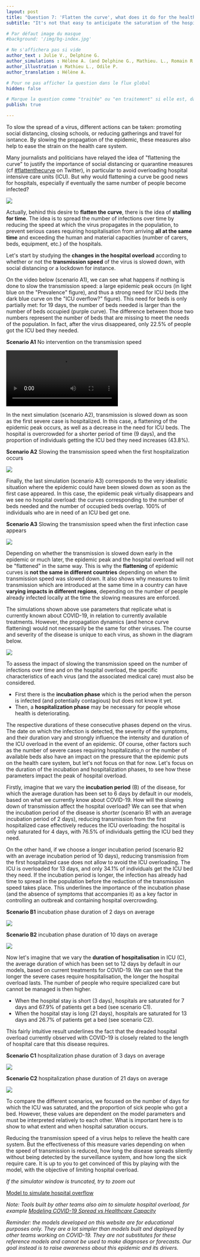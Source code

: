 ```yaml
---
layout: post
title: "Question 7: 'Flatten the curve', what does it do for the healthcare system?"
subtitle: "It's not that easy to anticipate the saturation of the hospitals..."

# Par défaut image du masque 
#background: '/img/bg-index.jpg'

# Ne s'affichera pas si vide
author_text : Julie V., Delphine G.
author_simulations : Hélène A. (and Delphine G., Mathieu. L., Romain R., Julie V.)
author_illustration : Mathieu L., Odile P.
author_translation : Hélène A.

# Pour ne pas afficher la question dans le flux global
hidden: false

# Marque la question comme "traitée" ou "en traitement" si elle est, dans cette ordre, publiée ou non
publish: true

---
```


To slow the spread of a virus, different actions can be taken: promoting social distancing, closing schools, or reducing gatherings and travel for isntance. By slowing the propagation of the epidemic, these measures also help to ease the strain on the health care system.

Many journalists and politicians have relayed the idea of "flattening the curve" to justify the importance of social distancing or quarantine measures (cf [#flattenthecurve](https://twitter.com/search?q=%23flattenthecurve) on Twitter), in particular to avoid overloading hospital intensive care units (ICU). But why would flattening a curve be good news for hospitals, especially if eventually the same number of people become infected?

<img src="/img/posts/Q7_Odile.jpg" class="full-size">

Actually, behind this desire to **flatten the curve**, there is the idea of **stalling for time**. The idea is to spread the number of infections over time by reducing the speed at which the virus propagates in the population, to prevent serious cases requiring hospitalisation from arriving **all at the same time** and exceeding the human and material capacities (number of carers, beds, equipment, etc.) of the hospitals.

Let's start by studying the **changes in the hospital overload** according to whether or not the **transmission speed** of the virus is slowed down, with social distancing or a lockdown for instance.

On the video below (scenario A1), we can see what happens if nothing is done to slow the transmission speed: a large epidemic peak occurs (in light blue on the "Prevalence" figure), and thus a strong need for ICU beds (the dark blue curve on the "ICU overflow?" figure). This need for beds is only partially met: for 19 days, the number of beds needed is larger than the number of beds occupied (purple curve). The difference between those two numbers represent the number of beds that are missing to meet the needs of the population. In fact, after the virus disappeared, only 22.5% of people got the ICU bed they needed.

**Scenario A1** No intervention on the transmission speed

<video controls loop autoplay class="small-size">
  <source src="/img/posts/Q7-simulator-en.webm" type="video/webm">
</video>

In the next simulation (scenario A2), transmission is slowed down as soon as the first severe case is hospitalized. In this case, a flattening of the epidemic peak occurs, as well as a decrease in the need for ICU beds. The hospital is overcrowded for a shorter period of time (9 days), and the proportion of individuals getting the ICU bed they need increases (43.8%).

**Scenario A2** Slowing the transmission speed when the first hospitalization occurs

<img src="/img/posts/Q7-A2-en.png" class="half-size">

Finally, the last simulation (scenario A3) corresponds to the very idealistic situation where the epidemic could have been slowed down as soon as the first case appeared. In this case, the epidemic peak virtually disappears and we see no hospital overload: the curves corresponding to the number of beds needed and the number of occupied beds overlap. 100% of individuals who are in need of an ICU bed get one.

**Scenario A3** Slowing the transmission speed when the first infection case appears

<img src="/img/posts/Q7-A3-en.png" class="half-size">


Depending on whether the transmission is slowed down early in the epidemic or much later, the epidemic peak and the hospital overload will not be "flattened" in the same way. This is why the **flattening** of epidemic curves is **not the same in different countries** depending on when the transmission speed was slowed down. It also shows why measures to limit transmission which are introduced at the same time in a country can have **varying impacts in different regions**, depending on the number of people already infected locally at the time the slowing measures are enforced.

The simulations shown above use parameters that replicate what is currently known about COVID-19, in relation to currently available treatments. However, the propagation dynamics (and hence curve flattening) would not necessarily be the same for other viruses. The course and severity of the disease is unique to each virus, as shown in the diagram below.

<img src="/img/posts/Q7-shema-en.png" class="small-size">

To assess the impact of slowing the transmission speed on the number of infections over time and on the hospital overload, the specific characteristics of each virus (and the associated medical care) must also be considered.

- First there is the **incubation phase** which is the period when the person is infected (and potentially contagious) but does not know it yet.
- Then, a **hospitalization phase** may be necessary for people whose health is deteriorating.

The respective durations of these consecutive phases depend on the virus. The date on which the infection is detected, the severity of the symptoms, and their duration vary and strongly influence the intensity and duration of the ICU overload in the event of an epidemic. Of course, other factors such as the number of severe cases requiring hospitalizatio,n or the number of available beds also have an impact on the pressure that the epidemic puts on the health care system, but let's not focus on that for now. Let's focus on the duration of the incubation and hospitalization phases, to see how these parameters impact the peak of hospital overload.

Firstly, imagine that we vary the **incubation period** (B) of the disease, for which the average duration has been set to 6 days by default in our models, based on what we currently know about COVID-19. How will the slowing down of transmission affect the hospital overload? We can see that when the incubation period of the disease is *shorter* (scenario B1 with an average incubation period of 2 days), reducing transmission from the first hospitalized case effectively reduces the ICU overloading: the hospital is only saturated for 4 days, with 76.5% of individuals getting the ICU bed they need.

On the other hand, if we choose a *longer* incubation period (scenario B2 with an average incubation period of 10 days), reducing transmission from the first hospitalized case does not allow to avoid the ICU overloading. The ICU is overloaded for 13 days, and only 34.1% of individuals get the ICU bed they need. If the incubation period is longer, the infection has already had time to spread in the population before the reduction of the transmission speed takes place. This underlines the importance of the incubation phase (and the absence of symptoms that accompanies it) as a key factor in controlling an outbreak and containing hospital overcrowding.

**Scenario B1** incubation phase duration of 2 days on average

<img src="/img/posts/Q7-B1-en.png" class="half-size">

**Scenario B2** incubation phase duration of 10 days on average

<img src="/img/posts/Q7-B2-en.png" class="half-size">

Now let's imagine that we vary the **duration of hospitalisation** in ICU (C), the average duration of which has been set to 12 days by default in our models, based on current treatments for COVID-19. We can see that the longer the severe cases require hospitalisation, the longer the hospital overload lasts. The number of people who require specialized care but cannot be managed is then higher.

- When the hospital stay is short (3 days), hospitals are saturated for 7 days and 67.9% of patients get a bed (see scenario C1).
- When the hospital stay is long (21 days), hospitals are saturated for 13 days and 26.7% of patients get a bed (see scenario C2).

This fairly intuitive result underlines the fact that the dreaded hospital overload currently observed with COVID-19 is closely related to the length of hospital care that this disease requires.


**Scenario C1** hospitalization phase duration of 3 days on average

<img src="/img/posts/Q7-C1-en.png" class="half-size">

**Scenario C2** hospitalization phase duration of 21 days on average

<img src="/img/posts/Q7-C2-en.png" class="half-size">

To compare the different scenarios, we focused on the number of days for which the ICU was saturated, and the proportion of sick people who got a bed. However, these values are dependent on the model parameters and must be interpreted relatively to each other. What is important here is to show to what extent and when hospital saturation occurs.

Reducing the transmission speed of a virus helps to relieve the health care system. But the effectiveness of this measure varies depending on when the speed of transmission is reduced, how long the disease spreads silently without being detected by the surveillance system, and how long the sick require care. It is up to you to get convinced of this by playing with the model, with the objective of limiting hospital overload.

*If the simulator window is truncated, try to zoom out*

<a href="#" class="btn btn-primary" 
onclick="loadIframeSimulator(700, this); return false;">Model to simulate hospital overflow</a>
<div class="iframeContainer"></div>

*Note: Tools built by other teams also aim to simulate hospital overload, for example [Modeling COVID-19 Spread vs Healthcare Capacity](https://alhill.shinyapps.io/COVID19seir/)*

*Reminder: the models developed on this website are for educational purposes only. They are a lot simpler than models built and deployed by other teams working on COVID-19. They are not substitutes for these reference models and cannot be used to make diagnoses or forecasts. Our goal instead is to raise awareness about this epidemic and its drivers.*
